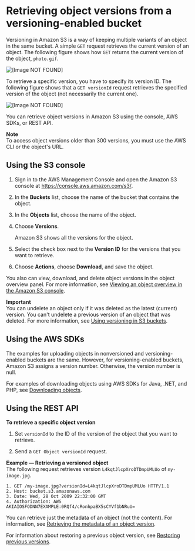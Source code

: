 # Retrieving object versions from a versioning\-enabled bucket<a name="RetrievingObjectVersions"></a>

Versioning in Amazon S3 is a way of keeping multiple variants of an object in the same bucket\. A simple `GET` request retrieves the current version of an object\. The following figure shows how `GET` returns the current version of the object, `photo.gif`\.

![\[Image NOT FOUND\]](http://docs.aws.amazon.com/AmazonS3/latest/userguide/images/versioning_GET_NoVersionID.png)

To retrieve a specific version, you have to specify its version ID\. The following figure shows that a `GET versionId` request retrieves the specified version of the object \(not necessarily the current one\)\.

![\[Image NOT FOUND\]](http://docs.aws.amazon.com/AmazonS3/latest/userguide/images/versioning_GET_Versioned.png)

You can retrieve object versions in Amazon S3 using the console, AWS SDKs, or REST API\.

**Note**  
 To access object versions older than 300 versions, you must use the AWS CLI or the object's URL\.

## Using the S3 console<a name="retrieving-object-versions"></a>

1. Sign in to the AWS Management Console and open the Amazon S3 console at [https://console\.aws\.amazon\.com/s3/](https://console.aws.amazon.com/s3/)\.

1. In the **Buckets** list, choose the name of the bucket that contains the object\.

1. In the **Objects** list, choose the name of the object\.

1. Choose **Versions**\.

   Amazon S3 shows all the versions for the object\.

1. Select the check box next to the **Version ID** for the versions that you want to retrieve\.

1. Choose **Actions**, choose **Download**, and save the object\.

You also can view, download, and delete object versions in the object overview panel\. For more information, see [Viewing an object overview in the Amazon S3 console](view-object-overview.md)\.

**Important**  
You can undelete an object only if it was deleted as the latest \(current\) version\. You can't undelete a previous version of an object that was deleted\. For more information, see [Using versioning in S3 buckets](Versioning.md)\.

## Using the AWS SDKs<a name="retrieve-obj-version-sdks"></a>

The examples for uploading objects in nonversioned and versioning\-enabled buckets are the same\. However, for versioning\-enabled buckets, Amazon S3 assigns a version number\. Otherwise, the version number is null\.

For examples of downloading objects using AWS SDKs for Java, \.NET, and PHP, see [Downloading objects](https://docs.aws.amazon.com/AmazonS3/latest/userguide/download-objects.html)\.

## Using the REST API<a name="retrieve-obj-version-rest"></a>

**To retrieve a specific object version**

1. Set `versionId` to the ID of the version of the object that you want to retrieve\.

1. Send a `GET Object versionId` request\.

**Example — Retrieving a versioned object**  
The following request retrieves version `L4kqtJlcpXroDTDmpUMLUo` of `my-image.jpg`\.  

```
1. GET /my-image.jpg?versionId=L4kqtJlcpXroDTDmpUMLUo HTTP/1.1
2. Host: bucket.s3.amazonaws.com
3. Date: Wed, 28 Oct 2009 22:32:00 GMT
4. Authorization: AWS AKIAIOSFODNN7EXAMPLE:0RQf4/cRonhpaBX5sCYVf1bNRuU=
```

You can retrieve just the metadata of an object \(not the content\)\. For information, see [Retrieving the metadata of an object version](RetMetaOfObjVersion.md)\.

For information about restoring a previous object version, see [Restoring previous versions](RestoringPreviousVersions.md)\.